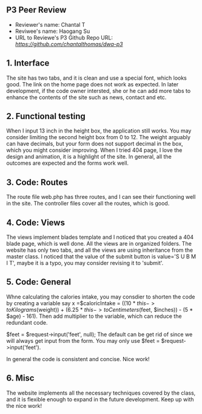 ## P3 Peer Review

+ Reviewer's name: Chantal T
+ Reviwee's name: Haogang Su
+ URL to Reviewe's P3 Github Repo URL: *https://github.com/chantalthomas/dwa-p3*


## 1. Interface

The site has two tabs, and it is clean and use a special font, which looks good. The link on the home page does not work as expected. In later development, if the code owner intersted, she or he can add more tabs to enhance the contents of the site such as news, contact and etc. 


## 2. Functional testing

When I input 13 inch in the height box, the application still works. You may consider limiting the second height box from 0 to 12. The weight arguably can have decimals, but your form does not support decimal in the box, which you might consider improving. 
When I tried 404 page, I love the design and animation, it is a highlight of the site. 
In general, all the outcomes are expected and the forms work well. 


## 3. Code: Routes

The route file web.php has three routes, and I can see their functioning well in the site. The controller files cover all the routes, which is good.

## 4. Code: Views

The views implement blades template and I noticed that you created a 404 blade page, which is well done. All the views are in organized folders. The website has only two tabs, and all the views are using inheritance from the master class. I noticed that the value of the submit button is value='S U B M I T', maybe it is a typo, you may consider revising it to 'submit'. 
## 5. Code: General

Whne calculating the calories intake, you may consdier to shorten the code by creating a variable say x =$caloricIntake = ((10 * $this->toKilograms($weight)) + (6.25 * $this->toCentimeters($feet, $inches)) - (5 * $age) - 161). Then add multiplier to the variable, which can reduce the redundant code. 

$feet = $request->input('feet', null); The default can be get rid of since we will always get input from the form. You may only use $feet = $request->input('feet'). 

In general the code is consistent and concise. Nice work!

## 6. Misc
The website implements all the necessary techniques covered by the class, and it is flexible enough to expand in the future development. Keep up with the nice work!

